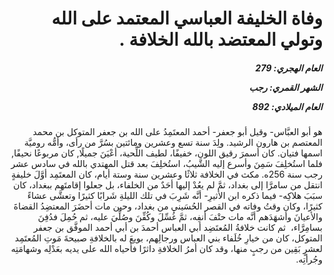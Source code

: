<h1 dir="rtl">وفاة الخليفة العباسي المعتمد على الله وتولي المعتضد بالله الخلافة .</h1>

<h5 dir="rtl">العام الهجري:  279

الشهر القمري: رجب

العام الميلادي: 892</h5>

<p dir="rtl">هو أبو العبَّاس- وقيل أبو جعفر- أحمد المعتَمِدُ على الله بن جعفر المتوكل بن محمد المعتصم بن هارون الرشيد. ولِدَ سنة تسع وعشرين ومائتين بسُرَّ من رأى، وأمُّه روميَّة اسمها فتيان. كان أسمرَ رقيق اللون، خفيفًا، لطيف اللِّحية، أعْيَنَ جميلًا, كان مربوعًا نحيفًا, فلما استُخلِفَ سَمِنَ وأسرع إليه الشَّيبُ، استُخلِفَ بعد قتل المهتدي بالله في سادس عشر رجب سنة 256ه. مكث في الخلافة ثلاثًا وعشرين سنة وستة أيام، كان المعتَمِد أوَّلَ خليفةٍ انتقل من سامرَّا إلى بغداد، ثمَّ لم يعُدْ إليها أحَدٌ من الخلفاء، بل جعلوا إقامتَهم ببغداد، كان سبَبَ هلاكِه- فيما ذكره ابن الأثيرِ- أنَّه شَرِبَ في تلك الليلةِ شَرابًا كثيرًا وتعشَّى عشاءً كثيرًا، وكان وقتُ وفاته في القصر الحُسَيني من بغداد، وحين مات أحضَرَ المعتضِدُ القضاةَ والأعيانَ وأشهَدَهم أنَّه مات حتْفَ أنفِه، ثمَّ غُسِّلَ وكُفِّنَ وصُلِّيَ عليه، ثم حُمِلَ فدُفِنَ بسامِرَّاء،  ثم كانت خلافةُ المُعتَضِد أبي العباس أحمدَ بن أبي أحمد الموفَّق بن جعفر المتوكل، كان من خيارِ خُلَفاء بني العباس ورجالِهم، بويعَ له بالخلافةِ صبيحةَ مَوتِ المُعتَمِد لعشرٍ بَقِين من رجبٍ منها، وقد كان أمرُ الخلافةِ داثرًا فأحياه الله على يديه بعَدْلِه وشهامَتِه وجُرأتِه.</p></br>
